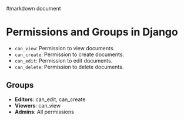 #markdown document
# Permissions and Groups in Django
- `can_view`: Permission to view documents.
- `can_create`: Permission to create documents.
- `can_edit`: Permission to edit documents.
- `can_delete`: Permission to delete documents.

## Groups
- **Editors**: can_edit, can_create
- **Viewers**: can_view
- **Admins**: All permissions

